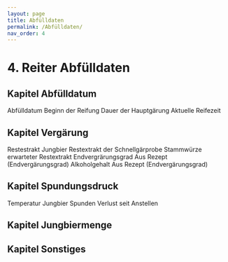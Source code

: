 ```yaml
---
layout: page
title: Abfülldaten
permalink: /Abfülldaten/
nav_order: 4
---
```


# 4. Reiter Abfülldaten
## Kapitel Abfülldatum
Abfülldatum
Beginn der Reifung
Dauer der Hauptgärung
Aktuelle Reifezeit

## Kapitel Vergärung
Restestrakt Jungbier
Restextrakt der Schnellgärprobe
Stammwürze
erwarteter Restextrakt
Endvergrärungsgrad
Aus Rezept (Endvergärungsgrad)
Alkoholgehalt
Aus Rezept (Endvergärungsgrad)

## Kapitel Spundungsdruck
Temperatur Jungbier
Spunden
Verlust seit Anstellen

## Kapitel Jungbiermenge
 
## Kapitel Sonstiges